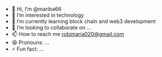- 👋 Hi, I’m @mariba66
- 👀 I’m interested in technology 
- 🌱 I’m currently learning block chain and web3 development 
- 💞️ I’m looking to collaborate on ...
- 📫 How to reach me robimaria020@gmail.com
- 😄 Pronouns: ...
- ⚡ Fun fact: ...

<!---
mariba66/mariba66 is a ✨ special ✨ repository because its `README.md` (this file) appears on your GitHub profile.
You can click the Preview link to take a look at your changes.
--->
